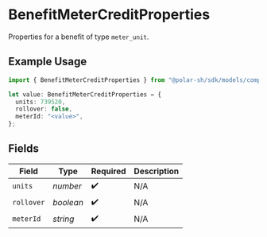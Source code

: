 # BenefitMeterCreditProperties

Properties for a benefit of type `meter_unit`.

## Example Usage

```typescript
import { BenefitMeterCreditProperties } from "@polar-sh/sdk/models/components/benefitmetercreditproperties.js";

let value: BenefitMeterCreditProperties = {
  units: 739520,
  rollover: false,
  meterId: "<value>",
};
```

## Fields

| Field              | Type               | Required           | Description        |
| ------------------ | ------------------ | ------------------ | ------------------ |
| `units`            | *number*           | :heavy_check_mark: | N/A                |
| `rollover`         | *boolean*          | :heavy_check_mark: | N/A                |
| `meterId`          | *string*           | :heavy_check_mark: | N/A                |